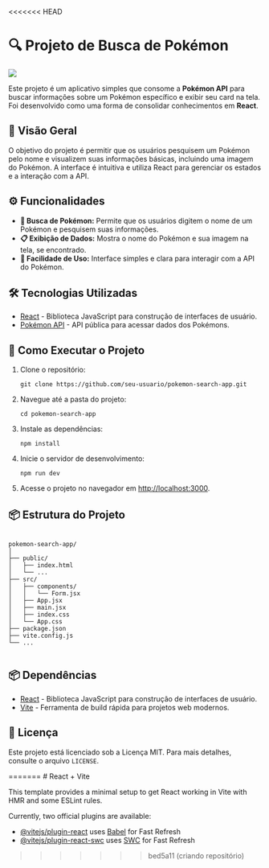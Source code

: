 <<<<<<< HEAD
<!DOCTYPE html>
<html lang="pt-BR">

<body>
    <div class="container">
        <h1>🔍 Projeto de Busca de Pokémon</h1>
        <img src="https://github.com/JonasLProgramador/PokemonApi-Used-React/assets/172916273/0b310301-2d30-4dbe-95fc-184c60d85b37"/>
        <p>Este projeto é um aplicativo simples que consome a <strong>Pokémon API</strong> para buscar informações sobre um Pokémon específico e exibir seu card na tela. Foi desenvolvido como uma forma de consolidar conhecimentos em <strong>React</strong>.</p>
        <h2>📘 Visão Geral</h2>
        <p>O objetivo do projeto é permitir que os usuários pesquisem um Pokémon pelo nome e visualizem suas informações básicas, incluindo uma imagem do Pokémon. A interface é intuitiva e utiliza React para gerenciar os estados e a interação com a API.</p>
        <h2>⚙️ Funcionalidades</h2>
        <ul>
            <li><strong>🔎 Busca de Pokémon:</strong> Permite que os usuários digitem o nome de um Pokémon e pesquisem suas informações.</li>
            <li><strong>📋 Exibição de Dados:</strong> Mostra o nome do Pokémon e sua imagem na tela, se encontrado.</li>
            <li><strong>🚀 Facilidade de Uso:</strong> Interface simples e clara para interagir com a API do Pokémon.</li>
        </ul>
        <h2>🛠️ Tecnologias Utilizadas</h2>
        <ul>
            <li><a href="https://reactjs.org/" target="_blank">React</a> - Biblioteca JavaScript para construção de interfaces de usuário.</li>
            <li><a href="https://pokeapi.co/" target="_blank">Pokémon API</a> - API pública para acessar dados dos Pokémons.</li>
        </ul>
        <h2>🔧 Como Executar o Projeto</h2>
        <ol>
            <li>Clone o repositório:</li>
            <pre><code>git clone https://github.com/seu-usuario/pokemon-search-app.git</code></pre>
            <li>Navegue até a pasta do projeto:</li>
            <pre><code>cd pokemon-search-app</code></pre>
            <li>Instale as dependências:</li>
            <pre><code>npm install</code></pre>
            <li>Inicie o servidor de desenvolvimento:</li>
            <pre><code>npm run dev</code></pre>
            <li>Acesse o projeto no navegador em <a href="http://localhost:3000">http://localhost:3000</a>.</li>
        </ol>
        <h2>📦 Estrutura do Projeto</h2>
        <pre><code>
pokemon-search-app/
│
├── public/
│   ├── index.html
│   └── ...
├── src/
│   ├── components/
│   │   └── Form.jsx
│   ├── App.jsx
│   ├── main.jsx
│   ├── index.css
│   └── App.css
├── package.json
├── vite.config.js
└── ...
        </code></pre>
        <h2>📦 Dependências</h2>
        <ul>
            <li><a href="https://reactjs.org/" target="_blank">React</a> - Biblioteca JavaScript para construção de interfaces de usuário.</li>
            <li><a href="https://vitejs.dev/" target="_blank">Vite</a> - Ferramenta de build rápida para projetos web modernos.</li>
        </ul>
        <h2>📝 Licença</h2>
        <p>Este projeto está licenciado sob a Licença MIT. Para mais detalhes, consulte o arquivo <code>LICENSE</code>.</p>
    </div>
</body>
</html>
=======
# React + Vite

This template provides a minimal setup to get React working in Vite with HMR and some ESLint rules.

Currently, two official plugins are available:

- [@vitejs/plugin-react](https://github.com/vitejs/vite-plugin-react/blob/main/packages/plugin-react/README.md) uses [Babel](https://babeljs.io/) for Fast Refresh
- [@vitejs/plugin-react-swc](https://github.com/vitejs/vite-plugin-react-swc) uses [SWC](https://swc.rs/) for Fast Refresh
>>>>>>> bed5a11 (criando repositório)
